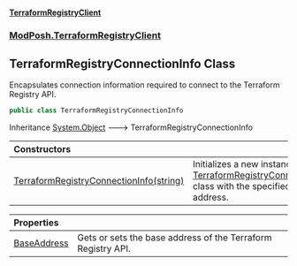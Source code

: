 #### [TerraformRegistryClient](index.md 'index')
### [ModPosh.TerraformRegistryClient](ModPosh.TerraformRegistryClient.md 'ModPosh.TerraformRegistryClient')

## TerraformRegistryConnectionInfo Class

Encapsulates connection information required to connect to the Terraform Registry API.

```csharp
public class TerraformRegistryConnectionInfo
```

Inheritance [System.Object](https://docs.microsoft.com/en-us/dotnet/api/System.Object 'System.Object') &#129106; TerraformRegistryConnectionInfo

| Constructors | |
| :--- | :--- |
| [TerraformRegistryConnectionInfo(string)](ModPosh.TerraformRegistryClient.TerraformRegistryConnectionInfo.TerraformRegistryConnectionInfo(string).md 'ModPosh.TerraformRegistryClient.TerraformRegistryConnectionInfo.TerraformRegistryConnectionInfo(string)') | Initializes a new instance of the [TerraformRegistryConnectionInfo](ModPosh.TerraformRegistryClient.TerraformRegistryConnectionInfo.md 'ModPosh.TerraformRegistryClient.TerraformRegistryConnectionInfo') class with the specified base address. |

| Properties | |
| :--- | :--- |
| [BaseAddress](ModPosh.TerraformRegistryClient.TerraformRegistryConnectionInfo.BaseAddress.md 'ModPosh.TerraformRegistryClient.TerraformRegistryConnectionInfo.BaseAddress') | Gets or sets the base address of the Terraform Registry API. |
